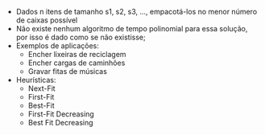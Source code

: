 - Dados n itens de tamanho s1, s2, s3, ..., empacotá-los no menor número de caixas possível
- Não existe nenhum algoritmo de tempo polinomial para essa solução, por isso é dado como se não existisse; 
- Exemplos de aplicações:
	- Encher lixeiras de reciclagem
	- Encher cargas de caminhões
	- Gravar fitas de músicas
- Heurísticas:
	- Next-Fit
	- First-Fit
	- Best-Fit
	- First-Fit Decreasing
	- Best Fit Decreasing